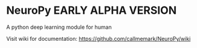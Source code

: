 # NeuroPy EARLY ALPHA VERSION
A python deep learning module for human

Visit wiki for documentation: https://github.com/callmemark/NeuroPy/wiki
